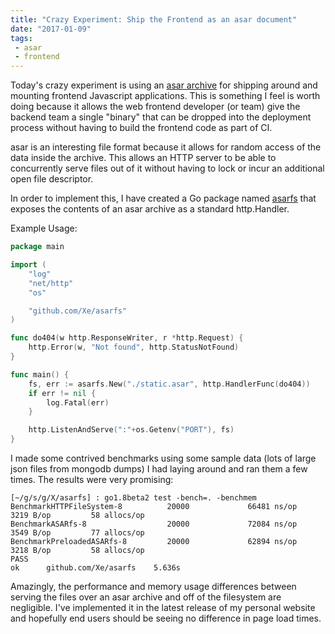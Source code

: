 ```yaml
---
title: "Crazy Experiment: Ship the Frontend as an asar document"
date: "2017-01-09"
tags:
 - asar
 - frontend
---
```


Today's crazy experiment is using an [asar archive](https://github.com/electron/asar) for shipping around
and mounting frontend Javascript applications. This is something I feel is worth doing because it allows
the web frontend developer (or team) give the backend team a single "binary" that can be dropped into the
deployment process without having to build the frontend code as part of CI.

asar is an interesting file format because it allows for random access of the data inside the archive.
This allows an HTTP server to be able to concurrently serve files out of it without having to lock or
incur an additional open file descriptor.

In order to implement this, I have created a Go package named [asarfs](https://github.com/Xe/asarfs) that
exposes the contents of an asar archive as a standard http.Handler.

Example Usage:

```go
package main

import (
	"log"
	"net/http"
	"os"

	"github.com/Xe/asarfs"
)

func do404(w http.ResponseWriter, r *http.Request) {
	http.Error(w, "Not found", http.StatusNotFound)
}

func main() {
	fs, err := asarfs.New("./static.asar", http.HandlerFunc(do404))
	if err != nil {
		log.Fatal(err)
	}

	http.ListenAndServe(":"+os.Getenv("PORT"), fs)
}
```

I made some contrived benchmarks using some sample data (lots of large json files from mongodb dumps)
I had laying around and ran them a few times. The results were very promising:

```console
[~/g/s/g/X/asarfs] : go1.8beta2 test -bench=. -benchmem
BenchmarkHTTPFileSystem-8          20000             66481 ns/op            3219 B/op         58 allocs/op
BenchmarkASARfs-8                  20000             72084 ns/op            3549 B/op         77 allocs/op
BenchmarkPreloadedASARfs-8         20000             62894 ns/op            3218 B/op         58 allocs/op
PASS
ok      github.com/Xe/asarfs    5.636s
```

Amazingly, the performance and memory usage differences between serving the files over an asar archive
and off of the filesystem are negligible. I've implemented it in the latest release of my personal website
and hopefully end users should be seeing no difference in page load times.
